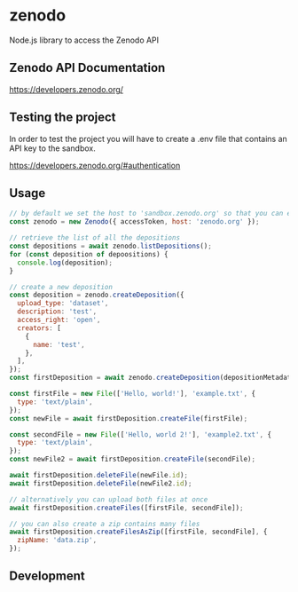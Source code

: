 # zenodo

Node.js library to access the Zenodo API

## Zenodo API Documentation

https://developers.zenodo.org/

## Testing the project

In order to test the project you will have to create a .env file that contains an API key to the sandbox.

https://developers.zenodo.org/#authentication

## Usage

```js
// by default we set the host to 'sandbox.zenodo.org' so that you can easily play around with this library without damage
const zenodo = new Zenodo({ accessToken, host: 'zenodo.org' });

// retrieve the list of all the depositions
const depositions = await zenodo.listDepositions();
for (const deposition of depoositions) {
  console.log(deposition);
}

// create a new deposition
const deposition = zenodo.createDeposition({
  upload_type: 'dataset',
  description: 'test',
  access_right: 'open',
  creators: [
    {
      name: 'test',
    },
  ],
});
const firstDeposition = await zenodo.createDeposition(depositionMetadata);

const firstFile = new File(['Hello, world!'], 'example.txt', {
  type: 'text/plain',
});
const newFile = await firstDeposition.createFile(firstFile);

const secondFile = new File(['Hello, world 2!'], 'example2.txt', {
  type: 'text/plain',
});
const newFile2 = await firstDeposition.createFile(secondFile);

await firstDeposition.deleteFile(newFile.id);
await firstDeposition.deleteFile(newFile2.id);

// alternatively you can upload both files at once
await firstDeposition.createFiles([firstFile, secondFile]);

// you can also create a zip contains many files
await firstDeposition.createFilesAsZip([firstFile, secondFile], {
  zipName: 'data.zip',
});
```

## Development
